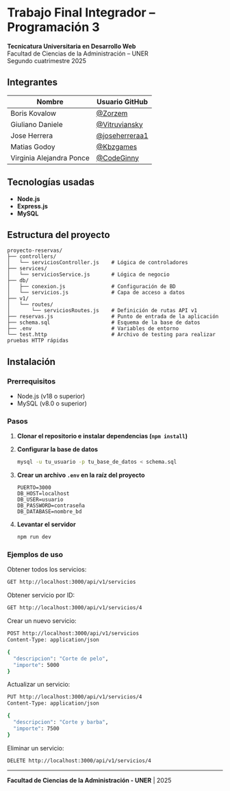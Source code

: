 # Trabajo Final Integrador – Programación 3

**Tecnicatura Universitaria en Desarrollo Web**\
Facultad de Ciencias de la Administración – UNER\
Segundo cuatrimestre 2025

## Integrantes

| Nombre                   | Usuario GitHub                                     |
| ------------------------ | -------------------------------------------------- |
| Boris Kovalow            | [@Zorzem](https://github.com/Zorzem)               |
| Giuliano Daniele         | [@Vitruviansky](https://github.com/Vitruviansky)   |
| Jose Herrera             | [@joseherreraa1](https://github.com/joseherreraa1) |
| Matias Godoy             | [@Kbzgames](https://github.com/Kbzgames)           |
| Virginia Alejandra Ponce | [@CodeGinny](https://github.com/CodeGinny)         |

## Tecnologías usadas

- **Node.js**
- **Express.js**
- **MySQL**

## Estructura del proyecto

```
proyecto-reservas/
├── controllers/
│   └── serviciosController.js    # Lógica de controladores
├── services/
│   └── serviciosService.js       # Lógica de negocio
├── db/
│   ├── conexion.js               # Configuración de BD
│   └── servicios.js              # Capa de acceso a datos
├── v1/
│   └── routes/
│       └── serviciosRoutes.js    # Definición de rutas API v1
├── reservas.js                   # Punto de entrada de la aplicación
├── schema.sql                    # Esquema de la base de datos
├── .env                          # Variables de entorno
└── test.http                     # Archivo de testing para realizar pruebas HTTP rápidas
```

## Instalación

### Prerrequisitos

- Node.js (v18 o superior)
- MySQL (v8.0 o superior)

### Pasos

1. **Clonar el repositorio e instalar dependencias (`npm install`)**

2. **Configurar la base de datos**
   ```bash
   mysql -u tu_usuario -p tu_base_de_datos < schema.sql
   ```

3. **Crear un archivo `.env` en la raíz del proyecto**
   ```env
   PUERTO=3000
   DB_HOST=localhost
   DB_USER=usuario
   DB_PASSWORD=contraseña
   DB_DATABASE=nombre_bd
   ```

4. **Levantar el servidor**
   ```bash
   npm run dev
   ```

### Ejemplos de uso

Obtener todos los servicios:

```bash
GET http://localhost:3000/api/v1/servicios
```

Obtener servicio por ID:

```bash
GET http://localhost:3000/api/v1/servicios/4
```

Crear un nuevo servicio:

```bash
POST http://localhost:3000/api/v1/servicios
Content-Type: application/json

{
  "descripcion": "Corte de pelo",
  "importe": 5000
}
```

Actualizar un servicio:

```bash
PUT http://localhost:3000/api/v1/servicios/4
Content-Type: application/json

{
  "descripcion": "Corte y barba",
  "importe": 7500
}
```

Eliminar un servicio:

```bash
DELETE http://localhost:3000/api/v1/servicios/4
```

---

**Facultad de Ciencias de la Administración - UNER** | 2025
